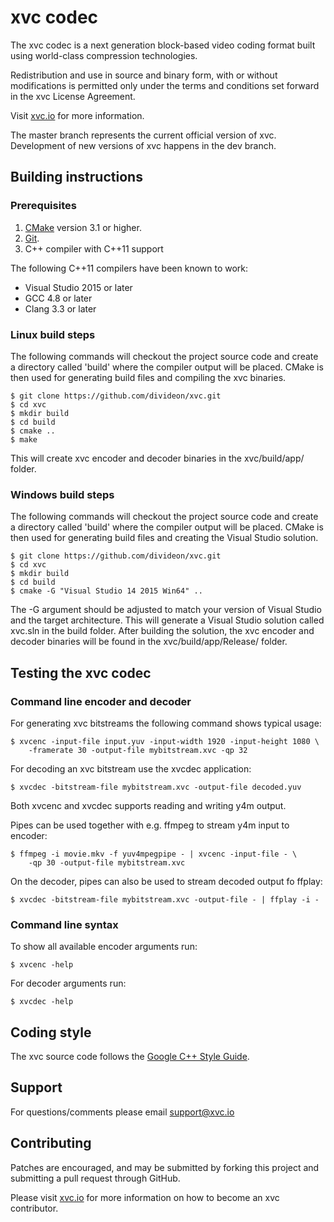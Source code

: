 # xvc codec

The xvc codec is a next generation block-based video coding format built using
world-class compression technologies.

Redistribution and use in source and binary form, with or without modifications
is permitted only under the terms and conditions set forward in the
xvc License Agreement.

Visit [xvc.io](https://xvc.io) for more information.

The master branch represents the current official version of xvc. Development
of new versions of xvc happens in the dev branch.

## Building instructions

### Prerequisites

 1. [CMake](https://cmake.org) version 3.1 or higher.
 2. [Git](https://git-scm.com/).
 3. C++ compiler with C++11 support

The following C++11 compilers have been known to work:

 * Visual Studio 2015 or later
 * GCC 4.8 or later
 * Clang 3.3 or later

### Linux build steps

The following commands will checkout the project source code and create a
directory called 'build' where the compiler output will be placed.
CMake is then used for generating build files and compiling the xvc binaries.

    $ git clone https://github.com/divideon/xvc.git
    $ cd xvc
    $ mkdir build
    $ cd build
    $ cmake ..
    $ make

This will create xvc encoder and decoder binaries in the xvc/build/app/ folder.

### Windows build steps

The following commands will checkout the project source code and create a
directory called 'build' where the compiler output will be placed.
CMake is then used for generating build files and creating the Visual Studio
solution.

    $ git clone https://github.com/divideon/xvc.git
    $ cd xvc
    $ mkdir build
    $ cd build
    $ cmake -G "Visual Studio 14 2015 Win64" ..

The -G argument should be adjusted to match your version of Visual Studio and
the target architecture.
This will generate a Visual Studio solution called xvc.sln in the build folder.
After building the solution, the xvc encoder and decoder binaries will be found
in the xvc/build/app/Release/ folder.

## Testing the xvc codec

### Command line encoder and decoder

For generating xvc bitstreams the following command shows typical usage:

    $ xvcenc -input-file input.yuv -input-width 1920 -input-height 1080 \
        -framerate 30 -output-file mybitstream.xvc -qp 32

For decoding an xvc bitstream use the xvcdec application:

    $ xvcdec -bitstream-file mybitstream.xvc -output-file decoded.yuv

Both xvcenc and xvcdec supports reading and writing y4m output.

Pipes can be used together with e.g. ffmpeg to stream y4m input to encoder:

    $ ffmpeg -i movie.mkv -f yuv4mpegpipe - | xvcenc -input-file - \
        -qp 30 -output-file mybitstream.xvc

On the decoder, pipes can also be used to stream decoded output fo ffplay:

    $ xvcdec -bitstream-file mybitstream.xvc -output-file - | ffplay -i -

### Command line syntax

To show all available encoder arguments run:

	$ xvcenc -help

For decoder arguments run:

	$ xvcdec -help

## Coding style

The xvc source code follows the [Google C++ Style Guide](
https://google.github.io/styleguide/cppguide.html).

## Support

For questions/comments please email support@xvc.io

## Contributing

Patches are encouraged, and may be submitted by forking this project and
submitting a pull request through GitHub.

Please visit [xvc.io](https://xvc.io/developers) for more information on how
to become an xvc contributor.

